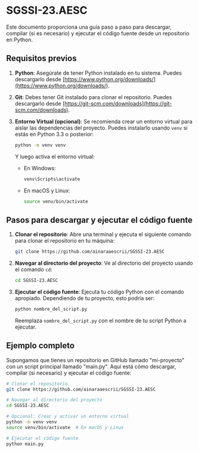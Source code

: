 # SGSSI-23.AESC
Este documento proporciona una guía paso a paso para descargar, compilar (si es necesario) y ejecutar el código fuente desde un repositorio en Python.

## Requisitos previos

1. **Python**: Asegúrate de tener Python instalado en tu sistema. Puedes descargarlo desde [https://www.python.org/downloads/](https://www.python.org/downloads/).

2. **Git**: Debes tener Git instalado para clonar el repositorio. Puedes descargarlo desde [https://git-scm.com/downloads](https://git-scm.com/downloads).

3. **Entorno Virtual (opcional)**: Se recomienda crear un entorno virtual para aislar las dependencias del proyecto. Puedes instalarlo usando `venv` si estás en Python 3.3 o posterior:
   
   ```bash
   python -m venv venv
   ```

   Y luego activa el entorno virtual:

   - En Windows:
     ```bash
     venv\Scripts\activate
     ```

   - En macOS y Linux:
     ```bash
     source venv/bin/activate
     ```

## Pasos para descargar y ejecutar el código fuente

1. **Clonar el repositorio**: Abre una terminal y ejecuta el siguiente comando para clonar el repositorio en tu máquina:

   ```bash
   git clone https://github.com/ainaraaescrii/SGSSI-23.AESC
   ```

2. **Navegar al directorio del proyecto**: Ve al directorio del proyecto usando el comando `cd`:

   ```bash
   cd SGSSI-23.AESC
   ```

3. **Ejecutar el código fuente**: Ejecuta tu código Python con el comando apropiado. Dependiendo de tu proyecto, esto podría ser:

   ```bash
   python nombre_del_script.py
   ```

   Reemplaza `nombre_del_script.py` con el nombre de tu script Python a ejecutar.

## Ejemplo completo

Supongamos que tienes un repositorio en GitHub llamado "mi-proyecto" con un script principal llamado "main.py". Aquí está cómo descargar, compilar (si necesario) y ejecutar el código fuente:

```bash
# Clonar el repositorio
git clone https://github.com/ainaraaescrii/SGSSI-23.AESC

# Navegar al directorio del proyecto
cd SGSSI-23.AESC

# Opcional: Crear y activar un entorno virtual
python -m venv venv
source venv/bin/activate  # En macOS y Linux

# Ejecutar el código fuente
python main.py
```
